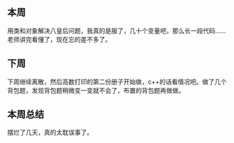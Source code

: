 ## 本周
用类和对象解决八皇后问题，我真的是服了，几十个变量吧，那么长一段代码......老师讲完看懂了，现在忘的差不多了。
## 下周
下周继续离散，然后高数打印的第二份册子开始做，c++的话看情况吧。做了几个背包题，发现背包题稍微变一变就不会了，布置的背包题再做做。
## 本周总结
摆烂了几天，真的太耽误事了。
